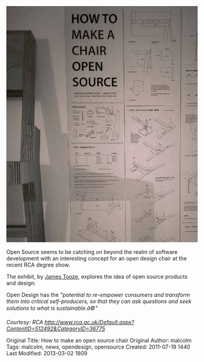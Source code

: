 <a href="http://www.rca.ac.uk/Default.aspx?ContentID=512492&CategoryID=36775"><img class="span4 img thumbnail pull-right" title="02072011685s" src="/media/02072011685s.jpg" alt="Open Source chair" /></a>

Open Source seems to be catching on beyond the realm of software development with an interesting concept for an open design chair at the recent RCA degree show.

The exhibit, by <a href="http://www.rca.ac.uk/Default.aspx?ContentID=512492&CategoryID=36775">James Tooze</a>, explores the idea of open source products and design:

Open Design has the <em>"potential to re-empower consumers and transform them into critical self-producers, so that they can ask questions and seek solutions to what is sustainable.â©"</em>

<em>Courtesy: RCA <a href="http://www.rca.ac.uk/Default.aspx?ContentID=512492&CategoryID=36775">http://www.rca.ac.uk/Default.aspx?ContentID=512492&CategoryID=36775</a></em>



Original Title: How to make an open source chair
Original Author: malcolm
Tags: malcolm, news, opendesign, opensource
Created: 2011-07-19 1440
Last Modified: 2013-03-02 1809
